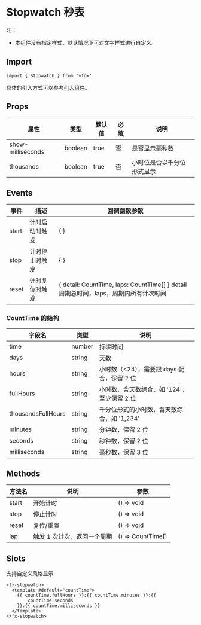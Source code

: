 # Stopwatch 秒表

注：

- 本组件没有指定样式，默认情况下可对文字样式进行自定义。

## Import

```
import { Stopwatch } from 'vfox'
```

具体的引入方式可以参考[引入组件](../index.md#引入组件)。

## Props

| 属性              | 类型    | 默认值 | 必填 | 说明                       |
| ----------------- | ------- | ------ | ---- | -------------------------- |
| show-milliseconds | boolean | true   | 否   | 是否显示毫秒数             |
| thousands         | boolean | true   | 否   | 小时位是否以千分位形式显示 |

## Events

| 事件  | 描述           | 回调函数参数                                                                         |
| ----- | -------------- | ------------------------------------------------------------------------------------ |
| start | 计时启动时触发 | { }                                                                                  |
| stop  | 计时停止时触发 | { }                                                                                  |
| reset | 计时复位时触发 | { detail: CountTime, laps: CountTime[] } detail 周期总时间，laps，周期内所有计次时间 |

### CountTime 的结构

| 字段名             | 类型   | 说明                                        |
| ------------------ | ------ | ------------------------------------------- |
| time               | number | 持续时间                                    |
| days               | string | 天数                                        |
| hours              | string | 小时数（<24），需要跟 days 配合，保留 2 位  |
| fullHours          | string | 小时数，含天数综合，如 '124'，至少保留 2 位 |
| thousandsFullHours | string | 千分位形式的小时数，含天数综合，如 '1,234'  |
| minutes            | string | 分钟数，保留 2 位                           |
| seconds            | string | 秒钟数，保留 2 位                           |
| milliseconds       | string | 毫秒数，保留 3 位                           |

## Methods

| 方法名 | 说明                        | 参数              |
| ------ | --------------------------- | ----------------- |
| start  | 开始计时                    | () => void        |
| stop   | 停止计时                    | () => void        |
| reset  | 复位/重置                   | () => void        |
| lap    | 触发 1 次计次，返回一个周期 | () => CountTime[] |

## Slots

支持自定义风格显示

```
<fx-stopwatch>
  <template #default="countTime">
    {{ countTime.fullHours }}:{{ countTime.minutes }}:{{
        countTime.seconds
    }}.{{ countTime.milliseconds }}
  </template>
</fx-stopwatch>
```
